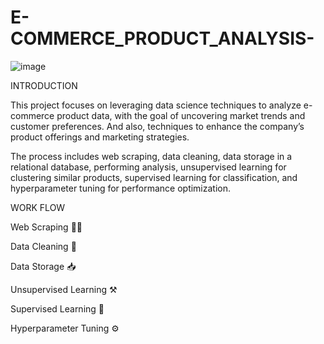 # E-COMMERCE_PRODUCT_ANALYSIS-
![image](https://github.com/user-attachments/assets/1c25fc2f-2701-4376-af7c-3877c1bba0f6)

INTRODUCTION

This project focuses on leveraging data science techniques to analyze e-commerce product data, with the goal of uncovering market trends and customer preferences. 
And also, techniques to enhance the company’s product offerings and marketing strategies.

The process includes web scraping, data cleaning, data storage in a relational database, performing analysis, unsupervised learning for clustering similar products, supervised learning for classification, and hyperparameter tuning for performance optimization. 


WORK FLOW

Web Scraping ⛓️‍💥
 
Data Cleaning 🧹
 
Data Storage 📥
 
Unsupervised Learning ⚒️
 
Supervised Learning 🔩

Hyperparameter Tuning ⚙️
